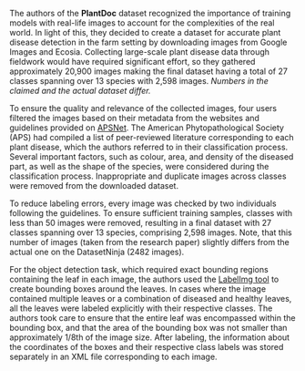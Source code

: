 The authors of the **PlantDoc** dataset recognized the importance of training models with real-life images to account for the complexities of the real world. In light of this, they decided to create a dataset for accurate plant disease detection in the farm setting by downloading images from Google Images and Ecosia. Collecting large-scale plant disease data through fieldwork would have required significant effort, so they gathered approximately 20,900 images making the final dataset having a total of 27 classes spanning over 13 species with 2,598 images. <i>Numbers in the claimed and the actual dataset differ.</i>

To ensure the quality and relevance of the collected images, four users filtered the images based on their metadata from the websites and guidelines provided on [APSNet](https://www.apsnet.org/edcenter/resources/commonnames/Pages/default.aspx). The American Phytopathological Society (APS) had compiled a list of peer-reviewed literature corresponding to each plant disease, which the authors referred to in their classification process. Several important factors, such as colour, area, and density of the diseased part, as well as the shape of the species, were considered during the classification process. Inappropriate and duplicate images across classes were removed from the downloaded dataset.

To reduce labeling errors, every image was checked by two individuals following the guidelines. To ensure sufficient training samples, classes with less than 50 images were removed, resulting in a final dataset with 27 classes spanning over 13 species, comprising 2,598 images. Note, that this number of images (taken from the research paper) slightly differs from the actual one on the DatasetNinja (2482 images).

For the object detection task, which required exact bounding regions containing the leaf in each image, the authors used the [LabelImg tool](https://github.com/tzutalin/labelImg) to create bounding boxes around the leaves. In cases where the image contained multiple leaves or a combination of diseased and healthy leaves, all the leaves were labeled explicitly with their respective classes. The authors took care to ensure that the entire leaf was encompassed within the bounding box, and that the area of the bounding box was not smaller than approximately 1/8th of the image size. After labeling, the information about the coordinates of the boxes and their respective class labels was stored separately in an XML file corresponding to each image.
